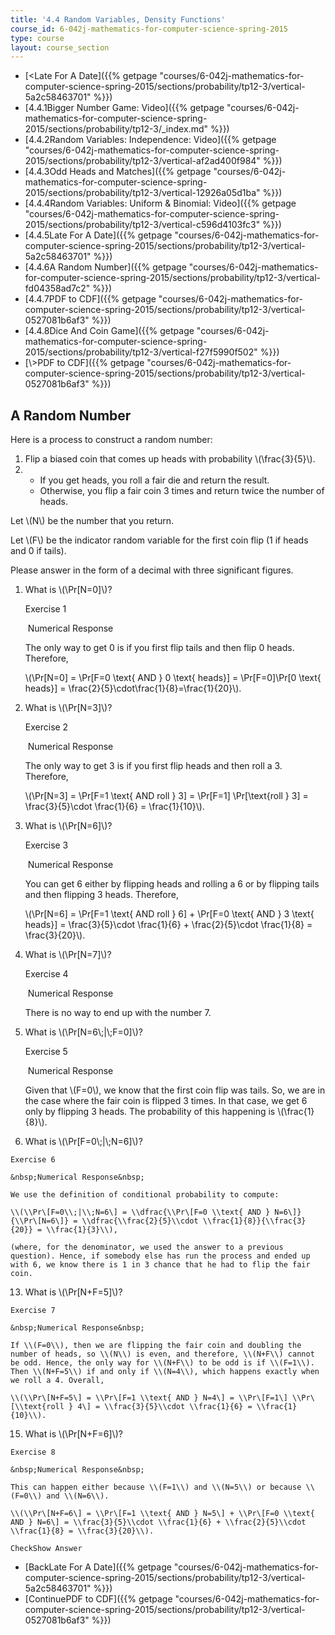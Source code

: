 ```yaml
---
title: '4.4 Random Variables, Density Functions'
course_id: 6-042j-mathematics-for-computer-science-spring-2015
type: course
layout: course_section
---
```

*   [<Late For A Date]({{% getpage "courses/6-042j-mathematics-for-computer-science-spring-2015/sections/probability/tp12-3/vertical-5a2c58463701" %}})
*   [4.4.1Bigger Number Game: Video]({{% getpage "courses/6-042j-mathematics-for-computer-science-spring-2015/sections/probability/tp12-3/_index.md" %}})
*   [4.4.2Random Variables: Independence: Video]({{% getpage "courses/6-042j-mathematics-for-computer-science-spring-2015/sections/probability/tp12-3/vertical-af2ad400f984" %}})
*   [4.4.3Odd Heads and Matches]({{% getpage "courses/6-042j-mathematics-for-computer-science-spring-2015/sections/probability/tp12-3/vertical-12926a05d1ba" %}})
*   [4.4.4Random Variables: Uniform & Binomial: Video]({{% getpage "courses/6-042j-mathematics-for-computer-science-spring-2015/sections/probability/tp12-3/vertical-c596d4103fc3" %}})
*   [4.4.5Late For A Date]({{% getpage "courses/6-042j-mathematics-for-computer-science-spring-2015/sections/probability/tp12-3/vertical-5a2c58463701" %}})
*   [4.4.6A Random Number]({{% getpage "courses/6-042j-mathematics-for-computer-science-spring-2015/sections/probability/tp12-3/vertical-fd04358ad7c2" %}})
*   [4.4.7PDF to CDF]({{% getpage "courses/6-042j-mathematics-for-computer-science-spring-2015/sections/probability/tp12-3/vertical-0527081b6af3" %}})
*   [4.4.8Dice And Coin Game]({{% getpage "courses/6-042j-mathematics-for-computer-science-spring-2015/sections/probability/tp12-3/vertical-f27f5990f502" %}})
*   [\\>PDF to CDF]({{% getpage "courses/6-042j-mathematics-for-computer-science-spring-2015/sections/probability/tp12-3/vertical-0527081b6af3" %}})

A Random Number
---------------

  

Here is a process to construct a random number:

1.  Flip a biased coin that comes up heads with probability \\(\\frac{3}{5}\\).
2.  *   If you get heads, you roll a fair die and return the result.
    *   Otherwise, you flip a fair coin 3 times and return twice the number of heads.

Let \\(N\\) be the number that you return.

Let \\(F\\) be the indicator random variable for the first coin flip (1 if heads and 0 if tails).

Please answer in the form of a decimal with three significant figures.

1.  What is \\(\\Pr\[N=0\]\\)?
    
    Exercise 1
    
    &nbsp;Numerical Response&nbsp;
    
    The only way to get 0 is if you first flip tails and then flip 0 heads. Therefore,
    
    \\(\\Pr\[N=0\] = \\Pr\[F=0 \\text{ AND } 0 \\text{ heads}\] = \\Pr\[F=0\]\\Pr\[0 \\text{ heads}\] = \\frac{2}{5}\\cdot\\frac{1}{8}=\\frac{1}{20}\\).
    
  
3.  What is \\(\\Pr\[N=3\]\\)?
    
    Exercise 2
    
    &nbsp;Numerical Response&nbsp;
    
    The only way to get 3 is if you first flip heads and then roll a 3. Therefore,
    
    \\(\\Pr\[N=3\] = \\Pr\[F=1 \\text{ AND roll } 3\] = \\Pr\[F=1\] \\Pr\[\\text{roll } 3\] = \\frac{3}{5}\\cdot \\frac{1}{6} = \\frac{1}{10}\\).
    
  
5.  What is \\(\\Pr\[N=6\]\\)?
    
    Exercise 3
    
    &nbsp;Numerical Response&nbsp;
    
    You can get 6 either by flipping heads and rolling a 6 or by flipping tails and then flipping 3 heads. Therefore,
    
    \\(\\Pr\[N=6\] = \\Pr\[F=1 \\text{ AND roll } 6\] + \\Pr\[F=0 \\text{ AND } 3 \\text{ heads}\] = \\frac{3}{5}\\cdot \\frac{1}{6} + \\frac{2}{5}\\cdot \\frac{1}{8} = \\frac{3}{20}\\).
    
  
7.  What is \\(\\Pr\[N=7\]\\)?
    
    Exercise 4
    
    &nbsp;Numerical Response&nbsp;
    
    There is no way to end up with the number 7.
    
  
9.  What is \\(\\Pr\[N=6\\;|\\;F=0\]\\)?
    
    Exercise 5
    
    &nbsp;Numerical Response&nbsp;
    
    Given that \\(F=0\\), we know that the first coin flip was tails. So, we are in the case where the fair coin is flipped 3 times. In that case, we get 6 only by flipping 3 heads. The probability of this happening is \\(\\frac{1}{8}\\).
    
  
11.  What is \\(\\Pr\[F=0\\;|\\;N=6\]\\)?
    
    Exercise 6
    
    &nbsp;Numerical Response&nbsp;
    
    We use the definition of conditional probability to compute:
    
    \\(\\Pr\[F=0\\;|\\;N=6\] = \\dfrac{\\Pr\[F=0 \\text{ AND } N=6\]}{\\Pr\[N=6\]} = \\dfrac{\\frac{2}{5}\\cdot \\frac{1}{8}}{\\frac{3}{20}} = \\frac{1}{3}\\),
    
    (where, for the denominator, we used the answer to a previous question). Hence, if somebody else has run the process and ended up with 6, we know there is 1 in 3 chance that he had to flip the fair coin.
    
  
13.  What is \\(\\Pr\[N+F=5\]\\)?
    
    Exercise 7
    
    &nbsp;Numerical Response&nbsp;
    
    If \\(F=0\\), then we are flipping the fair coin and doubling the number of heads, so \\(N\\) is even, and therefore, \\(N+F\\) cannot be odd. Hence, the only way for \\(N+F\\) to be odd is if \\(F=1\\). Then \\(N+F=5\\) if and only if \\(N=4\\), which happens exactly when we roll a 4. Overall,
    
    \\(\\Pr\[N+F=5\] = \\Pr\[F=1 \\text{ AND } N=4\] = \\Pr\[F=1\] \\Pr\[\\text{roll } 4\] = \\frac{3}{5}\\cdot \\frac{1}{6} = \\frac{1}{10}\\).
    
  
15.  What is \\(\\Pr\[N+F=6\]\\)?
    
    Exercise 8
    
    &nbsp;Numerical Response&nbsp;
    
    This can happen either because \\(F=1\\) and \\(N=5\\) or because \\(F=0\\) and \\(N=6\\).
    
    \\(\\Pr\[N+F=6\] = \\Pr\[F=1 \\text{ AND } N=5\] + \\Pr\[F=0 \\text{ AND } N=6\] = \\frac{3}{5}\\cdot \\frac{1}{6} + \\frac{2}{5}\\cdot \\frac{1}{8} = \\frac{3}{20}\\).
    
    CheckShow Answer
    

*   [BackLate For A Date]({{% getpage "courses/6-042j-mathematics-for-computer-science-spring-2015/sections/probability/tp12-3/vertical-5a2c58463701" %}})
*   [ContinuePDF to CDF]({{% getpage "courses/6-042j-mathematics-for-computer-science-spring-2015/sections/probability/tp12-3/vertical-0527081b6af3" %}})